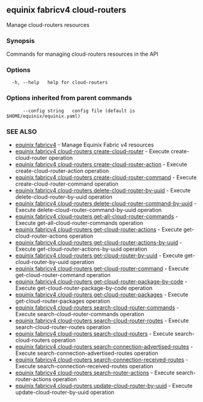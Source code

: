 ## equinix fabricv4 cloud-routers

Manage cloud-routers resources

### Synopsis

Commands for managing cloud-routers resources in the API

### Options

```
  -h, --help   help for cloud-routers
```

### Options inherited from parent commands

```
      --config string   config file (default is $HOME/equinix/equinix.yaml)
```

### SEE ALSO

* [equinix fabricv4](equinix_fabricv4.md)	 - Manage Equinix Fabric v4 resources
* [equinix fabricv4 cloud-routers create-cloud-router](equinix_fabricv4_cloud-routers_create-cloud-router.md)	 - Execute create-cloud-router operation
* [equinix fabricv4 cloud-routers create-cloud-router-action](equinix_fabricv4_cloud-routers_create-cloud-router-action.md)	 - Execute create-cloud-router-action operation
* [equinix fabricv4 cloud-routers create-cloud-router-command](equinix_fabricv4_cloud-routers_create-cloud-router-command.md)	 - Execute create-cloud-router-command operation
* [equinix fabricv4 cloud-routers delete-cloud-router-by-uuid](equinix_fabricv4_cloud-routers_delete-cloud-router-by-uuid.md)	 - Execute delete-cloud-router-by-uuid operation
* [equinix fabricv4 cloud-routers delete-cloud-router-command-by-uuid](equinix_fabricv4_cloud-routers_delete-cloud-router-command-by-uuid.md)	 - Execute delete-cloud-router-command-by-uuid operation
* [equinix fabricv4 cloud-routers get-all-cloud-router-commands](equinix_fabricv4_cloud-routers_get-all-cloud-router-commands.md)	 - Execute get-all-cloud-router-commands operation
* [equinix fabricv4 cloud-routers get-cloud-router-actions](equinix_fabricv4_cloud-routers_get-cloud-router-actions.md)	 - Execute get-cloud-router-actions operation
* [equinix fabricv4 cloud-routers get-cloud-router-actions-by-uuid](equinix_fabricv4_cloud-routers_get-cloud-router-actions-by-uuid.md)	 - Execute get-cloud-router-actions-by-uuid operation
* [equinix fabricv4 cloud-routers get-cloud-router-by-uuid](equinix_fabricv4_cloud-routers_get-cloud-router-by-uuid.md)	 - Execute get-cloud-router-by-uuid operation
* [equinix fabricv4 cloud-routers get-cloud-router-command](equinix_fabricv4_cloud-routers_get-cloud-router-command.md)	 - Execute get-cloud-router-command operation
* [equinix fabricv4 cloud-routers get-cloud-router-package-by-code](equinix_fabricv4_cloud-routers_get-cloud-router-package-by-code.md)	 - Execute get-cloud-router-package-by-code operation
* [equinix fabricv4 cloud-routers get-cloud-router-packages](equinix_fabricv4_cloud-routers_get-cloud-router-packages.md)	 - Execute get-cloud-router-packages operation
* [equinix fabricv4 cloud-routers search-cloud-router-commands](equinix_fabricv4_cloud-routers_search-cloud-router-commands.md)	 - Execute search-cloud-router-commands operation
* [equinix fabricv4 cloud-routers search-cloud-router-routes](equinix_fabricv4_cloud-routers_search-cloud-router-routes.md)	 - Execute search-cloud-router-routes operation
* [equinix fabricv4 cloud-routers search-cloud-routers](equinix_fabricv4_cloud-routers_search-cloud-routers.md)	 - Execute search-cloud-routers operation
* [equinix fabricv4 cloud-routers search-connection-advertised-routes](equinix_fabricv4_cloud-routers_search-connection-advertised-routes.md)	 - Execute search-connection-advertised-routes operation
* [equinix fabricv4 cloud-routers search-connection-received-routes](equinix_fabricv4_cloud-routers_search-connection-received-routes.md)	 - Execute search-connection-received-routes operation
* [equinix fabricv4 cloud-routers search-router-actions](equinix_fabricv4_cloud-routers_search-router-actions.md)	 - Execute search-router-actions operation
* [equinix fabricv4 cloud-routers update-cloud-router-by-uuid](equinix_fabricv4_cloud-routers_update-cloud-router-by-uuid.md)	 - Execute update-cloud-router-by-uuid operation

